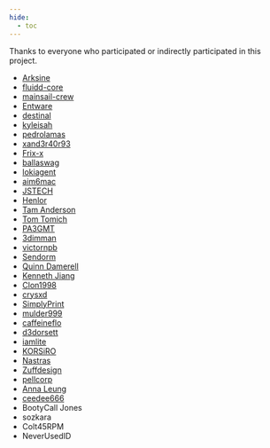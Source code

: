 ```yaml
---
hide:
  - toc
---
```


Thanks to everyone who participated or indirectly participated in this project.

- [Arksine](https://github.com/Arksine/moonraker)
- [fluidd-core](https://github.com/fluidd-core/fluidd)
- [mainsail-crew](https://github.com/mainsail-crew/mainsail)
- [Entware](https://github.com/Entware/Entware)
- [destinal](https://www.reddit.com/user/destinal/)
- [kyleisah](https://github.com/kyleisah/Klipper-Adaptive-Meshing-Purging)
- [pedrolamas](https://github.com/pedrolamas/klipper-virtual-pins)
- [xand3r40r93](https://github.com/xand3r40r93/prtouch_v2_fan)
- [Frix-x](https://github.com/Frix-x/klippain-shaketune)
- [ballaswag](https://github.com/ballaswag)
- [lokiagent](https://github.com/lokiagent/K1-Backup)
- [aim6mac](https://www.youtube.com/c/aim6mac)
- [JSTECH](https://www.youtube.com/@Jstech3d)
- [Henlor](https://www.printables.com/model/537623-creality-build-plate-models-and-textures)
- [Tam Anderson](https://www.facebook.com/groups/557442779831567/user/1603433384)
- [Tom Tomich](https://github.com/Tombraider2006)
- [PA3GMT](https://github.com/PA3GMT)
- [3dimman](https://github.com/3dimman)
- [victornpb](https://github.com/victornpb)
- [Sendorm](https://www.reddit.com/user/Sendorm/)
- [Quinn Damerell](https://github.com/QuinnDamerell/OctoPrint-OctoEverywhere)
- [Kenneth Jiang](https://github.com/TheSpaghettiDetective/moonraker-obico)
- [Clon1998](https://github.com/Clon1998/mobileraker_companion)
- [crysxd](https://github.com/crysxd/OctoApp-Plugin)
- [SimplyPrint](https://simplyprint.io/)
- [mulder999](https://github.com/mulder999)
- [caffeineflo](https://github.com/caffeineflo)
- [d3dorsett](https://github.com/d3dorsett)
- [iamlite](https://github.com/iamlite)
- [KORSiRO](https://github.com/KORSiRO)
- [Nastras](https://github.com/Nastras)
- [Zuffdesign](https://github.com/zuffdesign)
- [pellcorp](https://github.com/pellcorp)
- [Anna Leung](https://www.facebook.com/profile.php?id=100094427077994)
- [ceedee666](https://github.com/ceedee666)
- BootyCall Jones
- sozkara
- Colt45RPM
- NeverUsedID

<br />
